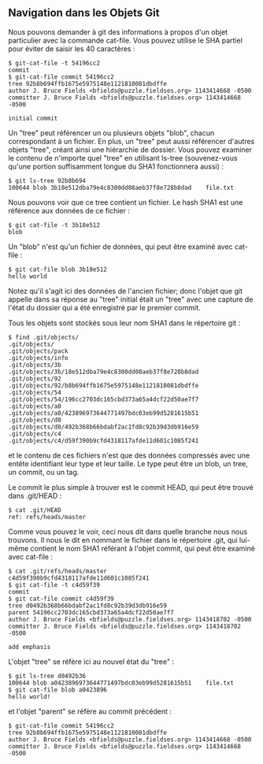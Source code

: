 ## Navigation dans les Objets Git ##

Nous pouvons demander à git des informations à propos d'un objet
particulier avec la commande cat-file. Vous pouvez utilise le SHA
partiel pour éviter de saisir les 40 caractères :

    $ git-cat-file -t 54196cc2
    commit
    $ git-cat-file commit 54196cc2
    tree 92b8b694ffb1675e5975148e1121810081dbdffe
    author J. Bruce Fields <bfields@puzzle.fieldses.org> 1143414668 -0500
    committer J. Bruce Fields <bfields@puzzle.fieldses.org> 1143414668 -0500

    initial commit

Un "tree" peut référencer un ou plusieurs objets "blob", chacun correspondant
à un fichier. En plus, un "tree" peut aussi référencer d'autres objets "tree",
créant ainsi une hiérarchie de dossier. Vous pouvez examiner le contenu
de n'importe quel "tree" en utilisant ls-tree (souvenez-vous qu'une portion
suffisamment longue du SHA1 fonctionnera aussi) :

    $ git ls-tree 92b8b694
    100644 blob 3b18e512dba79e4c8300dd08aeb37f8e728b8dad    file.txt

Nous pouvons voir que ce tree contient un fichier. Le hash SHA1 est une
référence aux données de ce fichier :

    $ git cat-file -t 3b18e512
    blob

Un "blob" n'est qu'un fichier de données, qui peut être examiné avec cat-file :

    $ git cat-file blob 3b18e512
    hello world

Notez qu'il s'agit ici des données de l'ancien fichier; donc l'objet que
git appelle dans sa réponse au "tree" initial était un "tree" avec une
capture de l'état du dossier qui a été enregistré par le premier commit.

Tous les objets sont stockés sous leur nom SHA1 dans le répertoire git :

    $ find .git/objects/
    .git/objects/
    .git/objects/pack
    .git/objects/info
    .git/objects/3b
    .git/objects/3b/18e512dba79e4c8300dd08aeb37f8e728b8dad
    .git/objects/92
    .git/objects/92/b8b694ffb1675e5975148e1121810081dbdffe
    .git/objects/54
    .git/objects/54/196cc2703dc165cbd373a65a4dcf22d50ae7f7
    .git/objects/a0
    .git/objects/a0/423896973644771497bdc03eb99d5281615b51
    .git/objects/d0
    .git/objects/d0/492b368b66bdabf2ac1fd8c92b39d3db916e59
    .git/objects/c4
    .git/objects/c4/d59f390b9cfd4318117afde11d601c1085f241

et le contenu de ces fichiers n'est que des données compressés avec
une entête identifiant leur type et leur taille. Le type peut être
un blob, un tree, un commit, ou un tag.

Le commit le plus simple à trouver est le commit HEAD, qui peut être
trouvé dans .git/HEAD :

    $ cat .git/HEAD
    ref: refs/heads/master

Comme vous pouvez le voir, ceci nous dit dans quelle branche nous nous
trouvons. Il nous le dit en nommant le fichier dans le répertoire
.git, qui lui-même contient le nom SHA1 référant à l'objet commit,
qui peut être examiné avec cat-file :

    $ cat .git/refs/heads/master
    c4d59f390b9cfd4318117afde11d601c1085f241
    $ git cat-file -t c4d59f39
    commit
    $ git cat-file commit c4d59f39
    tree d0492b368b66bdabf2ac1fd8c92b39d3db916e59
    parent 54196cc2703dc165cbd373a65a4dcf22d50ae7f7
    author J. Bruce Fields <bfields@puzzle.fieldses.org> 1143418702 -0500
    committer J. Bruce Fields <bfields@puzzle.fieldses.org> 1143418702 -0500

    add emphasis

L'objet "tree" se réfère ici au nouvel état du "tree" :

    $ git ls-tree d0492b36
    100644 blob a0423896973644771497bdc03eb99d5281615b51    file.txt
    $ git cat-file blob a0423896
    hello world!

et l'objet "parent" se réfère au commit précédent :

    $ git-cat-file commit 54196cc2
    tree 92b8b694ffb1675e5975148e1121810081dbdffe
    author J. Bruce Fields <bfields@puzzle.fieldses.org> 1143414668 -0500
    committer J. Bruce Fields <bfields@puzzle.fieldses.org> 1143414668 -0500

